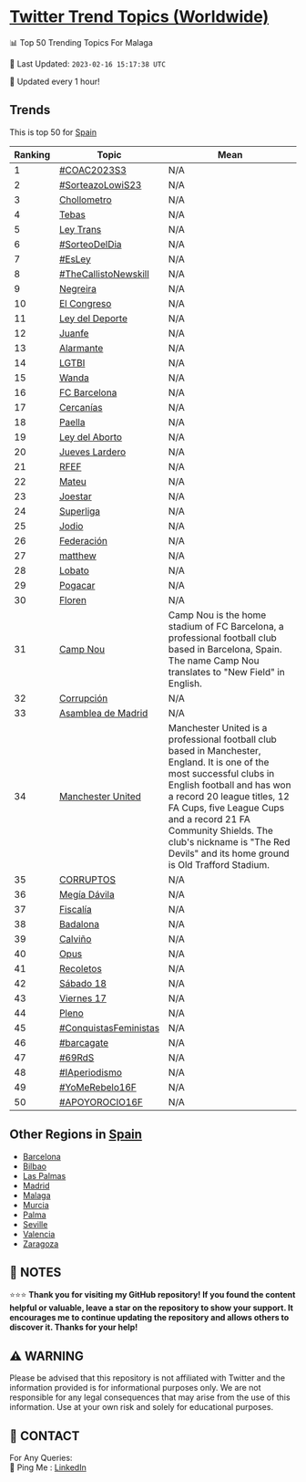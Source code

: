 [Twitter Trend Topics (Worldwide)](https://github.com/ErcinDedeoglu/Twitter-Trend-Topics)
==========


📊 Top 50 Trending Topics For Malaga

📆 Last Updated: `2023-02-16 15:17:38 UTC`

🔧 Updated every 1 hour!


## Trends

This is top 50 for [Spain](</Spain>)

| Ranking | Topic | Mean |
| ------- | ------------ | ------------ |
| 1 | [#COAC2023S3](http://twitter.com/search?q=%23COAC2023S3) | N/A |
| 2 | [#SorteazoLowiS23](http://twitter.com/search?q=%23SorteazoLowiS23) | N/A |
| 3 | [Chollometro](http://twitter.com/search?q=Chollometro) | N/A |
| 4 | [Tebas](http://twitter.com/search?q=Tebas) | N/A |
| 5 | [Ley Trans](http://twitter.com/search?q=Ley+Trans) | N/A |
| 6 | [#SorteoDelDia](http://twitter.com/search?q=%23SorteoDelDia) | N/A |
| 7 | [#EsLey](http://twitter.com/search?q=%23EsLey) | N/A |
| 8 | [#TheCallistoNewskill](http://twitter.com/search?q=%23TheCallistoNewskill) | N/A |
| 9 | [Negreira](http://twitter.com/search?q=Negreira) | N/A |
| 10 | [El Congreso](http://twitter.com/search?q=El+Congreso) | N/A |
| 11 | [Ley del Deporte](http://twitter.com/search?q=Ley+del+Deporte) | N/A |
| 12 | [Juanfe](http://twitter.com/search?q=Juanfe) | N/A |
| 13 | [Alarmante](http://twitter.com/search?q=Alarmante) | N/A |
| 14 | [LGTBI](http://twitter.com/search?q=LGTBI) | N/A |
| 15 | [Wanda](http://twitter.com/search?q=Wanda) | N/A |
| 16 | [FC Barcelona](http://twitter.com/search?q=FC+Barcelona) | N/A |
| 17 | [Cercanías](http://twitter.com/search?q=Cercan%c3%adas) | N/A |
| 18 | [Paella](http://twitter.com/search?q=Paella) | N/A |
| 19 | [Ley del Aborto](http://twitter.com/search?q=Ley+del+Aborto) | N/A |
| 20 | [Jueves Lardero](http://twitter.com/search?q=Jueves+Lardero) | N/A |
| 21 | [RFEF](http://twitter.com/search?q=RFEF) | N/A |
| 22 | [Mateu](http://twitter.com/search?q=Mateu) | N/A |
| 23 | [Joestar](http://twitter.com/search?q=Joestar) | N/A |
| 24 | [Superliga](http://twitter.com/search?q=Superliga) | N/A |
| 25 | [Jodio](http://twitter.com/search?q=Jodio) | N/A |
| 26 | [Federación](http://twitter.com/search?q=Federaci%c3%b3n) | N/A |
| 27 | [matthew](http://twitter.com/search?q=matthew) | N/A |
| 28 | [Lobato](http://twitter.com/search?q=Lobato) | N/A |
| 29 | [Pogacar](http://twitter.com/search?q=Pogacar) | N/A |
| 30 | [Floren](http://twitter.com/search?q=Floren) | N/A |
| 31 | [Camp Nou](http://twitter.com/search?q=Camp+Nou) | Camp Nou is the home stadium of FC Barcelona, a professional football club based in Barcelona, Spain. The name Camp Nou translates to "New Field" in English. |
| 32 | [Corrupción](http://twitter.com/search?q=Corrupci%c3%b3n) | N/A |
| 33 | [Asamblea de Madrid](http://twitter.com/search?q=Asamblea+de+Madrid) | N/A |
| 34 | [Manchester United](http://twitter.com/search?q=Manchester+United) | Manchester United is a professional football club based in Manchester, England. It is one of the most successful clubs in English football and has won a record 20 league titles, 12 FA Cups, five League Cups and a record 21 FA Community Shields. The club's nickname is "The Red Devils" and its home ground is Old Trafford Stadium. |
| 35 | [CORRUPTOS](http://twitter.com/search?q=CORRUPTOS) | N/A |
| 36 | [Megía Dávila](http://twitter.com/search?q=Meg%c3%ada+D%c3%a1vila) | N/A |
| 37 | [Fiscalía](http://twitter.com/search?q=Fiscal%c3%ada) | N/A |
| 38 | [Badalona](http://twitter.com/search?q=Badalona) | N/A |
| 39 | [Calviño](http://twitter.com/search?q=Calvi%c3%b1o) | N/A |
| 40 | [Opus](http://twitter.com/search?q=Opus) | N/A |
| 41 | [Recoletos](http://twitter.com/search?q=Recoletos) | N/A |
| 42 | [Sábado 18](http://twitter.com/search?q=S%c3%a1bado+18) | N/A |
| 43 | [Viernes 17](http://twitter.com/search?q=Viernes+17) | N/A |
| 44 | [Pleno](http://twitter.com/search?q=Pleno) | N/A |
| 45 | [#ConquistasFeministas](http://twitter.com/search?q=%23ConquistasFeministas) | N/A |
| 46 | [#barcagate](http://twitter.com/search?q=%23barcagate) | N/A |
| 47 | [#69RdS](http://twitter.com/search?q=%2369RdS) | N/A |
| 48 | [#IAperiodismo](http://twitter.com/search?q=%23IAperiodismo) | N/A |
| 49 | [#YoMeRebelo16F](http://twitter.com/search?q=%23YoMeRebelo16F) | N/A |
| 50 | [#APOYOROCIO16F](http://twitter.com/search?q=%23APOYOROCIO16F) | N/A |



## Other Regions in [Spain](</Spain>)

* [Barcelona](</Spain/Barcelona.md>)
* [Bilbao](</Spain/Bilbao.md>)
* [Las Palmas](</Spain/Las Palmas.md>)
* [Madrid](</Spain/Madrid.md>)
* [Malaga](</Spain/Malaga.md>)
* [Murcia](</Spain/Murcia.md>)
* [Palma](</Spain/Palma.md>)
* [Seville](</Spain/Seville.md>)
* [Valencia](</Spain/Valencia.md>)
* [Zaragoza](</Spain/Zaragoza.md>)



## 📝 NOTES

⭐⭐⭐ **Thank you for visiting my GitHub repository! If you found the content helpful or valuable, leave a star on the repository to show your support. It encourages me to continue updating the repository and allows others to discover it. Thanks for your help!**


## ⚠️ WARNING

Please be advised that this repository is not affiliated with Twitter and the information provided is for informational purposes only. We are not responsible for any legal consequences that may arise from the use of this information. Use at your own risk and solely for educational purposes.


## 📨 CONTACT

 For Any Queries:  
            🏓 Ping Me : [LinkedIn](https://www.linkedin.com/in/ercindedeoglu/)
